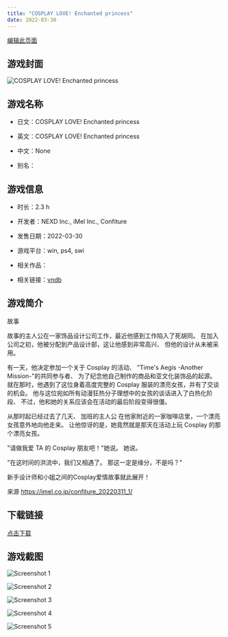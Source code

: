 ```yaml
---
title: "COSPLAY LOVE! Enchanted princess"
date: 2022-03-30
---
```

[编辑此页面](https://github.com/ACG-3/ADV3-source/blob/main/source/_posts/games/COSPLAY%20LOVE%21%20Enchanted%20princess.md)

## 游戏封面

![COSPLAY LOVE! Enchanted princess](https%3A//pan.timero.xyz/onedrive/img_lib_001/COSPLAY%20LOVE%21%20Enchanted%20princess_cover.avif)


## 游戏名称

- 日文：COSPLAY LOVE! Enchanted princess
- 英文：COSPLAY LOVE! Enchanted princess
- 中文：None

- 别名：


## 游戏信息

- 时长：2.3 h
- 开发者：NEXD Inc., iMel Inc., Confiture
- 发售日期：2022-03-30
- 游戏平台：win, ps4, swi
- 相关作品：

- 相关链接：[vndb](https://vndb.org/v34407)


## 游戏简介

故事

故事的主人公在一家饰品设计公司工作，最近他感到工作陷入了死胡同。
在加入公司之初，他被分配到产品设计部，这让他感到非常高兴、
但他的设计从未被采用。

有一天，他决定参加一个关于 Cosplay 的活动、
"Time's Aegis -Another Mission-"的共同参与者、
为了纪念他自己制作的商品和亚文化装饰品的起源。
就在那时，他遇到了这位身着高度完整的 Cosplay 服装的漂亮女孩，并有了交谈的机会。
他与这位宛如所有动漫狂热分子理想中的女孩的谈话进入了白热化阶段、
不过，他和她的关系应该会在活动的最后阶段变得很僵。

从那时起已经过去了几天、
加班的主人公
在他家附近的一家咖啡店里，一个漂亮女孩意外地向他走来。
让他惊讶的是，她竟然就是那天在活动上玩 Cosplay 的那个漂亮女孩。

"请做我爱 TA 的 Cosplay 朋友吧！"她说。
她说。

"在这时间的洪流中，我们又相遇了。
那这一定是缘分，不是吗？"

新手设计师和小姐之间的Cosplay爱情故事就此展开！

来源 https://imel.co.jp/confiture_20220311_1/


## 下载链接

[点击下载](https://pan.timero.xyz/onedrive/adv_lib_001/COSPLAY%20LOVE%21%20Enchanted%20princess)


## 游戏截图


![Screenshot 1](https%3A//pan.timero.xyz/onedrive/img_lib_001/COSPLAY%20LOVE%21%20Enchanted%20princess_Screenshot_1.avif)

![Screenshot 2](https%3A//pan.timero.xyz/onedrive/img_lib_001/COSPLAY%20LOVE%21%20Enchanted%20princess_Screenshot_2.avif)

![Screenshot 3](https%3A//pan.timero.xyz/onedrive/img_lib_001/COSPLAY%20LOVE%21%20Enchanted%20princess_Screenshot_3.avif)

![Screenshot 4](https%3A//pan.timero.xyz/onedrive/img_lib_001/COSPLAY%20LOVE%21%20Enchanted%20princess_Screenshot_4.avif)

![Screenshot 5](https%3A//pan.timero.xyz/onedrive/img_lib_001/COSPLAY%20LOVE%21%20Enchanted%20princess_Screenshot_5.avif)

